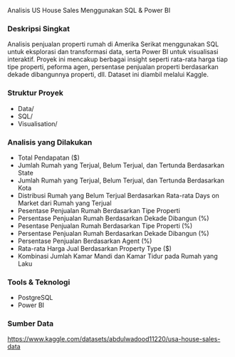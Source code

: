 Analisis US House Sales Menggunakan SQL & Power BI

### Deskripsi Singkat
Analisis penjualan properti rumah di Amerika Serikat menggunakan SQL untuk eksplorasi dan transformasi data, serta Power BI untuk visualisasi interaktif. Proyek ini mencakup berbagai insight seperti rata-rata harga tiap tipe properti, peforma agen, persentase penjualan properti berdasarkan dekade dibangunnya properti, dll. Dataset ini diambil melalui Kaggle.

### Struktur Proyek
- Data/
- SQL/
- Visualisation/

### Analisis yang Dilakukan
- Total Pendapatan ($)
- Jumlah Rumah yang Terjual, Belum Terjual, dan Tertunda Berdasarkan State
- Jumlah Rumah yang Terjual, Belum Terjual, dan Tertunda Berdasarkan Kota
- Distribusi Rumah yang Belum Terjual Berdasarkan Rata-rata Days on Market dari Rumah yang Terjual
- Pesentase Penjualan Rumah Berdasarkan Tipe Properti
- Persentase Penjualan Rumah Berdasarkan Dekade Dibangun (%)
- Pesentase Penjualan Rumah Berdasarkan Tipe Properti (%)
- Persentase Penjualan Rumah Berdasarkan Dekade Dibangun (%)
- Persentase Penjualan Berdasarkan Agent (%)
- Rata-rata Harga Jual Berdasarkan Property Type ($)
- Kombinasi Jumlah Kamar Mandi dan Kamar Tidur pada Rumah yang Laku

### Tools & Teknologi
- PostgreSQL
- Power BI

### Sumber Data
https://www.kaggle.com/datasets/abdulwadood11220/usa-house-sales-data
